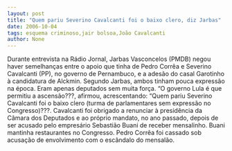 ```yaml
---
layout: post
title: "Quem pariu Severino Cavalcanti foi o baixo clero, diz Jarbas"
date: 2006-10-04
tags: esquema criminoso,jair bolsoa,João Cavalcanti
author: None
---
```

Durante entrevista na Rádio Jornal, Jarbas Vasconcelos (PMDB) negou haver semelhanças entre o apoio que tinha de Pedro Corrêa e Severino Cavalcanti (PP), no governo de Pernambuco, e a adesão do casal Garotinho à candidatura de Alckmin.
Segundo Jarbas, ambos tinham pouca expressão na época. Eram apenas deputados sem muita força. 
“O governo Lula é que permitiu a ascensão???, afirmou, acrescentando: “Quem pariu Severino Cavalcanti foi o baixo clero (turma de parlamentares sem expressão no Congresso)???.
Cavalcanti foi obrigado a renunciar à presidência da Câmara dos Deputados e ao próprio mandato, no ano passado, depois de ser acusado pelo empresário Sebastião Buani de receber mensalinho. Buani mantinha restaurantes no Congresso.
Pedro Corrêa foi cassado sob acusação de envolvimento com o escândalo do mensalão. 